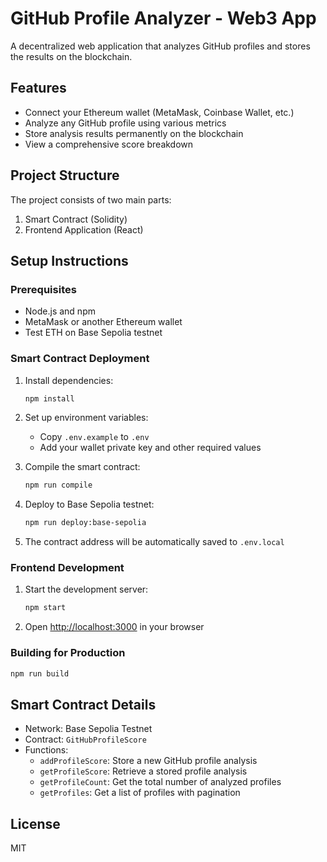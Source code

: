 # GitHub Profile Analyzer - Web3 App

A decentralized web application that analyzes GitHub profiles and stores the results on the blockchain.

## Features

- Connect your Ethereum wallet (MetaMask, Coinbase Wallet, etc.)
- Analyze any GitHub profile using various metrics
- Store analysis results permanently on the blockchain
- View a comprehensive score breakdown

## Project Structure

The project consists of two main parts:
1. Smart Contract (Solidity)
2. Frontend Application (React)

## Setup Instructions

### Prerequisites

- Node.js and npm
- MetaMask or another Ethereum wallet
- Test ETH on Base Sepolia testnet

### Smart Contract Deployment

1. Install dependencies:
   ```bash
   npm install
   ```

2. Set up environment variables:
   - Copy `.env.example` to `.env`
   - Add your wallet private key and other required values

3. Compile the smart contract:
   ```bash
   npm run compile
   ```

4. Deploy to Base Sepolia testnet:
   ```bash
   npm run deploy:base-sepolia
   ```

5. The contract address will be automatically saved to `.env.local`

### Frontend Development

1. Start the development server:
   ```bash
   npm start
   ```

2. Open [http://localhost:3000](http://localhost:3000) in your browser

### Building for Production

```bash
npm run build
```

## Smart Contract Details

- Network: Base Sepolia Testnet
- Contract: `GitHubProfileScore`
- Functions:
  - `addProfileScore`: Store a new GitHub profile analysis
  - `getProfileScore`: Retrieve a stored profile analysis
  - `getProfileCount`: Get the total number of analyzed profiles
  - `getProfiles`: Get a list of profiles with pagination

## License

MIT